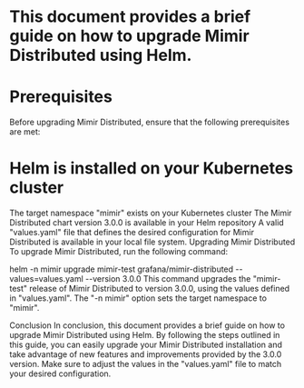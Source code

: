 # This document provides a brief guide on how to upgrade Mimir Distributed using Helm.

# Prerequisites
Before upgrading Mimir Distributed, ensure that the following prerequisites are met:

# Helm is installed on your Kubernetes cluster
The target namespace "mimir" exists on your Kubernetes cluster
The Mimir Distributed chart version 3.0.0 is available in your Helm repository
A valid "values.yaml" file that defines the desired configuration for Mimir Distributed is available in your local file system.
Upgrading Mimir Distributed
To upgrade Mimir Distributed, run the following command:


helm -n mimir upgrade mimir-test grafana/mimir-distributed --values=values.yaml --version 3.0.0
This command upgrades the "mimir-test" release of Mimir Distributed to version 3.0.0, using the values defined in "values.yaml". The "-n mimir" option sets the target namespace to "mimir".

Conclusion
In conclusion, this document provides a brief guide on how to upgrade Mimir Distributed using Helm. By following the steps outlined in this guide, you can easily upgrade your Mimir Distributed installation and take advantage of new features and improvements provided by the 3.0.0 version. Make sure to adjust the values in the "values.yaml" file to match your desired configuration.
